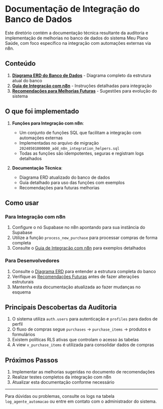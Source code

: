 # Documentação de Integração do Banco de Dados

Este diretório contém a documentação técnica resultante da auditoria e implementação de melhorias no banco de dados do sistema Meu Plano Saúde, com foco específico na integração com automações externas via n8n.

## Conteúdo

1. **[Diagrama ERD do Banco de Dados](database_erd.md)** - Diagrama completo da estrutura atual do banco 
2. **[Guia de Integração com n8n](n8n_integration.md)** - Instruções detalhadas para integração
3. **[Recomendações para Melhorias Futuras](recomendacoes_futuras.md)** - Sugestões para evolução do sistema

## O que foi implementado

1. **Funções para Integração com n8n**:
   - Um conjunto de funções SQL que facilitam a integração com automações externas
   - Implementadas no arquivo de migração `20240501000000_add_n8n_integration_helpers.sql`
   - Todas as funções são idempotentes, seguras e registram logs detalhados

2. **Documentação Técnica**:
   - Diagrama ERD atualizado do banco de dados
   - Guia detalhado para uso das funções com exemplos
   - Recomendações para futuras melhorias

## Como usar

### Para Integração com n8n

1. Configure o nó Supabase no n8n apontando para sua instância do Supabase
2. Utilize a função `process_new_purchase` para processar compras de forma completa
3. Consulte o [Guia de Integração com n8n](n8n_integration.md) para exemplos detalhados

### Para Desenvolvedores

1. Consulte o [Diagrama ERD](database_erd.md) para entender a estrutura completa do banco
2. Verifique as [Recomendações Futuras](recomendacoes_futuras.md) antes de fazer alterações estruturais
3. Mantenha esta documentação atualizada ao fazer mudanças no esquema

## Principais Descobertas da Auditoria

1. O sistema utiliza `auth.users` para autenticação e `profiles` para dados de perfil
2. O fluxo de compras segue `purchases` → `purchase_items` → produtos e formulários
3. Existem políticas RLS ativas que controlam o acesso às tabelas
4. A view `v_purchase_items` é utilizada para consolidar dados de compras

## Próximos Passos

1. Implementar as melhorias sugeridas no documento de recomendações
2. Realizar testes completos da integração com n8n
3. Atualizar esta documentação conforme necessário

---

Para dúvidas ou problemas, consulte os logs na tabela `log_agente_automacao` ou entre em contato com o administrador do sistema. 